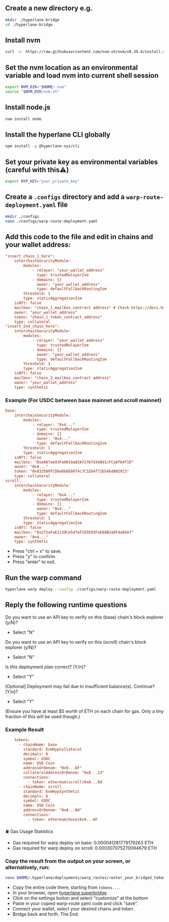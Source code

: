## Create a new directory e.g.
```bash
mkdir ./hyperlane-bridge
cd ./hyperlane-bridge
```

## Install nvm
```bash
curl -o- https://raw.githubusercontent.com/nvm-sh/nvm/v0.39.4/install.sh | bash
```

## Set the nvm location as an environmental variable and load nvm into current shell session
```bash
export NVM_DIR="$HOME/.nvm"
source "$NVM_DIR/nvm.sh"
```

## Install node.js
```bash
nvm install node
```

## Install the hyperlane CLI globally
```bash
npm install -g @hyperlane-xyz/cli
```

## Set your private key as environmental variables (careful with this⚠️)
```bash
export HYP_KEY="your_private_key"
```

## Create a `.configs` directory and add a `warp-route-deployment.yaml` file
```bash
mkdir ./configs
nano ./configs/warp-route-deployment.yaml
```

## Add this code to the file and edit in chains and your wallet address:
```ini
"insert_chain_1_here":
    interchainSecurityModule:
        modules:
            - relayer: "your_wallet_address"
              type: trustedRelayerIsm
            - domains: {}
              owner: "your_wallet_address"
              type: defaultFallbackRoutingIsm
        threshold: 1
        type: staticAggregationIsm
    isNft: false
    mailbox: "chain_1_mailbox_contract address" # Check https://docs.hyperlane.xyz/docs/reference/contract-address
    owner: "your_wallet_address"
    token: "chain_1_token_contract_address"
    type: collateral
"insert_2nd_chain_here":
    interchainSecurityModule:
        modules:
            - relayer: "your_wallet_address"
              type: trustedRelayerIsm
            - domains: {}
              owner: "your_wallet_address"
              type: defaultFallbackRoutingIsm
        threshold: 1
        type: staticAggregationIsm
    isNft: false
    mailbox: "chain_2_mailbox_contract address"
    owner: "your_wallet_address"
    type: synthetic
```

### Example (For USDC between base mainnet and scroll mainnet)
```ini
base:
    interchainSecurityModule:
        modules:
            - relayer: "0x4..."
              type: trustedRelayerIsm
            - domains: {}
              owner: "0x4..."
              type: defaultFallbackRoutingIsm
        threshold: 1
        type: staticAggregationIsm
    isNft: false
    mailbox: "0xeA87ae93Fa0019a82A727bfd3eBd1cFCa8f64f1D"
    owner: "0x4..."
    token: "0x833589fCD6eDb6E08f4c7C32D4f71b54bdA02913"
    type: collateral
scroll:
    interchainSecurityModule:
        modules:
            - relayer: "0x4..."
              type: trustedRelayerIsm
            - domains: {}
              owner: "0x4..."
              type: defaultFallbackRoutingIsm
        threshold: 1
        type: staticAggregationIsm
    isNft: false
    mailbox: "0x2f2aFaE1139Ce54feFC03593FeE8AB2aDF4a85A7"
    owner: "0x4..."
    type: synthetic
```

- Press "ctrl + x" to save.
- Press "y" to confirm.
- Press "enter" to exit.

## Run the warp command
```bash
hyperlane warp deploy --config ./configs/warp-route-deployment.yaml
```

## Reply the following runtime questions
Do you want to use an API key to verify on this (base) chain's block explorer (y/N)? 
- Select "N"

Do you want to use an API key to verify on this (scroll) chain's block explorer (y/N)? 
- Select "N"

Is this deployment plan correct? (Y/n)? 
- Select "Y"

[Optional]
Deployment may fail due to insufficient balance(s). Continue? (Y/n)? 
- Select "Y"  

(Ensure you have at least $5 worth of ETH on each chain for gas. Only a tiny fraction of this will be used though.)


### Example Result
```ini
    tokens:
      - chainName: base
        standard: EvmHypCollateral
        decimals: 6
        symbol: USDC
        name: USD Coin
        addressOrDenom: "0x9...6F"
        collateralAddressOrDenom: "0x8...13"
        connections:
          - token: ethereum|scroll|0xA...0d
      - chainName: scroll
        standard: EvmHypSynthetic
        decimals: 6
        symbol: USDC
        name: USD Coin
        addressOrDenom: "0xA...0d"
        connections:
          - token: ethereum|base|0x9...6F
```

⛽️ Gas Usage Statistics

- Gas required for warp deploy on base: 0.000041281779179263 ETH
- Gas required for warp deploy on scroll: 0.000307075270094679 ETH

### Copy the result from the output on your screen, or alternatively, run:
```bash
nano $HOME/.hyperlane/deployments/warp_routes/<enter_your_bridged_token_here>/<your_collateral_chain>-<your_synthetic_chain>-config.yaml # e.g. nano $HOME/.hyperlane/deployments/warp_routes/USDC/base-scroll-config.yaml
```

- Copy the entire code there, starting from `tokens...`.
- In your browser, open [hyperlane superbridge](https://hyperlane.superbridge.app/).
- Click on the settings button and select "customize" at the bottom
- Paste in your copied warp-route yaml code and click "save".
- Connect your wallet, select your desired chains and token.
- Bridge back and forth. The End.
